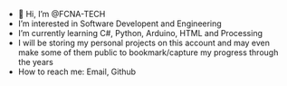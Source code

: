 - 👋 Hi, I’m @FCNA-TECH
-    I’m interested in Software Developent and Engineering
-    I’m currently learning C#, Python, Arduino, HTML and Processing
-    I will be storing my personal projects on this account and may even make some of them public to bookmark/capture my progress through the years
-    How to reach me: Email, Github

<!---
FCNA-TECH/FCNA-TECH is a ✨ special ✨ repository because its `README.md` (this file) appears on your GitHub profile.
You can click the Preview link to take a look at your changes.
--->
